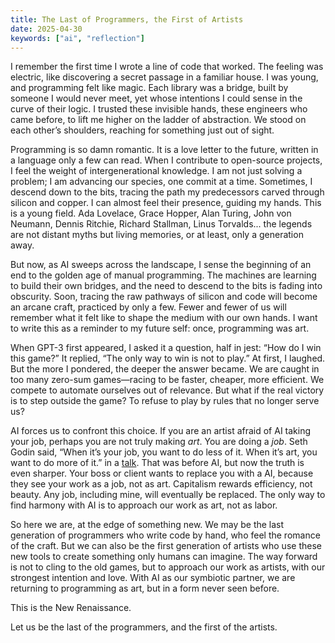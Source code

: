 ```yaml
---
title: The Last of Programmers, the First of Artists
date: 2025-04-30
keywords: ["ai", "reflection"]
---
```


I remember the first time I wrote a line of code that worked. The feeling was electric, like discovering a secret passage in a familiar house. I was young, and programming felt like magic. Each library was a bridge, built by someone I would never meet, yet whose intentions I could sense in the curve of their logic. I trusted these invisible hands, these engineers who came before, to lift me higher on the ladder of abstraction. We stood on each other’s shoulders, reaching for something just out of sight.

Programming is so damn romantic. It is a love letter to the future, written in a language only a few can read. When I contribute to open-source projects, I feel the weight of intergenerational knowledge. I am not just solving a problem; I am advancing our species, one commit at a time. Sometimes, I descend down to the bits, tracing the path my predecessors carved through silicon and copper. I can almost feel their presence, guiding my hands. This is a young field. Ada Lovelace, Grace Hopper, Alan Turing, John von Neumann, Dennis Ritchie, Richard Stallman, Linus Torvalds... the legends are not distant myths but living memories, or at least, only a generation away.

But now, as AI sweeps across the landscape, I sense the beginning of an end to the golden age of manual programming. The machines are learning to build their own bridges, and the need to descend to the bits is fading into obscurity. Soon, tracing the raw pathways of silicon and code will become an arcane craft, practiced by only a few. Fewer and fewer of us will remember what it felt like to shape the medium with our own hands. I want to write this as a reminder to my future self: once, programming was art.

When GPT-3 first appeared, I asked it a question, half in jest: “How do I win this game?” It replied, “The only way to win is not to play.” At first, I laughed. But the more I pondered, the deeper the answer became. We are caught in too many zero-sum games—racing to be faster, cheaper, more efficient. We compete to automate ourselves out of relevance. But what if the real victory is to step outside the game? To refuse to play by rules that no longer serve us?

AI forces us to confront this choice. If you are an artist afraid of AI taking your job, perhaps you are not truly making *art*. You are doing a *job*. Seth Godin said, “When it’s your job, you want to do less of it. When it’s art, you want to do more of it.” in a [talk](https://www.youtube.com/watch?v=sXpbONjV1Jc). That was before AI, but now the truth is even sharper. Your boss or client wants to replace you with a AI, because they see your work as a job, not as art. Capitalism rewards efficiency, not beauty. Any job, including mine, will eventually be replaced. The only way to find harmony with AI is to approach our work as art, not as labor.

So here we are, at the edge of something new. We may be the last generation of programmers who write code by hand, who feel the romance of the craft. But we can also be the first generation of artists who use these new tools to create something only humans can imagine. The way forward is not to cling to the old games, but to approach our work as artists, with our strongest intention and love. With AI as our symbiotic partner, we are returning to programming as art, but in a form never seen before. 

This is the New Renaissance.

Let us be the last of the programmers, and the first of the artists. 



